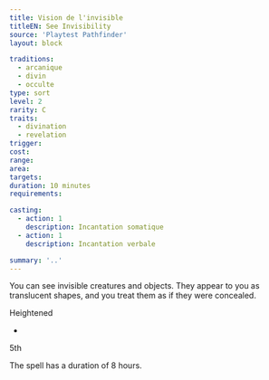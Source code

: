 ```yaml
---
title: Vision de l'invisible
titleEN: See Invisibility
source: 'Playtest Pathfinder'
layout: block

traditions:
  - arcanique
  - divin
  - occulte
type: sort
level: 2
rarity: C
traits:
  - divination
  - revelation
trigger: 
cost: 
range: 
area: 
targets: 
duration: 10 minutes
requirements: 

casting:
  - action: 1
    description: Incantation somatique
  - action: 1
    description: Incantation verbale

summary: '..'
---
```

You can see invisible creatures and objects. They appear to you as translucent shapes, and you treat them as if they were concealed.

Heightened

-

5th

The spell has a duration of 8 hours.
